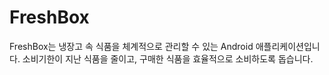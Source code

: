 # FreshBox
FreshBox는 냉장고 속 식품을 체계적으로 관리할 수 있는 Android 애플리케이션입니다. 소비기한이 지난 식품을 줄이고, 구매한 식품을 효율적으로 소비하도록 돕습니다.
